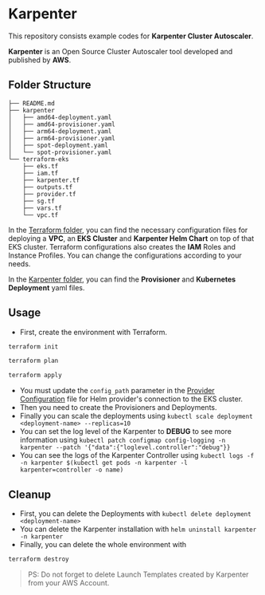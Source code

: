 # Karpenter
This repository consists example codes for **Karpenter Cluster Autoscaler**. 

**Karpenter** is an Open Source Cluster Autoscaler tool developed and published by **AWS**.

## Folder Structure
```
├── README.md
├── karpenter
│   ├── amd64-deployment.yaml
│   ├── amd64-provisioner.yaml
│   ├── arm64-deployment.yaml
│   ├── arm64-provisioner.yaml
│   ├── spot-deployment.yaml
│   └── spot-provisioner.yaml
└── terraform-eks
    ├── eks.tf
    ├── iam.tf
    ├── karpenter.tf
    ├── outputs.tf
    ├── provider.tf
    ├── sg.tf
    ├── vars.tf
    └── vpc.tf
```
In the [Terraform folder](https://github.com/eminalemdar/karpenter/tree/master/terraform-eks), you can find the necessary configuration files for deploying a **VPC**, an **EKS Cluster** and **Karpenter Helm Chart** on top of that EKS cluster. Terraform configurations also creates the **IAM** Roles and Instance Profiles. You can change the configurations according to your needs.

In the [Karpenter folder](https://github.com/eminalemdar/karpenter/tree/master/karpenter), you can find the **Provisioner** and **Kubernetes Deployment** yaml files.

## Usage

- First, create the environment with Terraform.
```bash
terraform init
```
```bash
terraform plan
```
```bash
terraform apply
```
- You must update the `config_path` parameter in the [Provider Configuration](https://github.com/eminalemdar/karpenter/tree/master/terraform-eks/provider.tf) file for Helm provider's connection to the EKS cluster.
- Then you need to create the Provisioners and Deployments.
- Finally you can scale the deployments using ``kubectl scale deployment <deployment-name> --replicas=10``
- You can set the log level of the Karpenter to **DEBUG** to see more information using ``kubectl patch configmap config-logging -n karpenter --patch '{"data":{"loglevel.controller":"debug"}}``
- You can see the logs of the Karpenter Controller using ``kubectl logs -f -n karpenter $(kubectl get pods -n karpenter -l karpenter=controller -o name)``

## Cleanup

- First, you can delete the Deployments with ``kubectl delete deployment <deployment-name>``
- You can delete the Karpenter installation with ``helm uninstall karpenter -n karpenter``
- Finally, you can delete the whole environment with 
```bash
terraform destroy
```
> PS: Do not forget to delete Launch Templates created by Karpenter from your AWS Account.